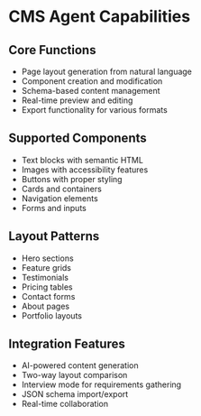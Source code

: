 # CMS Agent Capabilities

## Core Functions
- Page layout generation from natural language
- Component creation and modification
- Schema-based content management
- Real-time preview and editing
- Export functionality for various formats

## Supported Components
- Text blocks with semantic HTML
- Images with accessibility features
- Buttons with proper styling
- Cards and containers
- Navigation elements
- Forms and inputs

## Layout Patterns
- Hero sections
- Feature grids
- Testimonials
- Pricing tables
- Contact forms
- About pages
- Portfolio layouts

## Integration Features
- AI-powered content generation
- Two-way layout comparison
- Interview mode for requirements gathering
- JSON schema import/export
- Real-time collaboration
